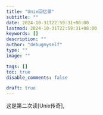 ```yaml
---
title: "Unix回忆录"
subtitle: ""
date: 2024-10-31T22:59:31+08:00
lastmod: 2024-10-31T22:59:31+08:00
keywords: []
description: ""
author: "debugmyself"
type: ""
image: ""

tags: []
toc: true
disable_comments: false

draft: true
---
```




这是第二次读[Unix传奇], 

